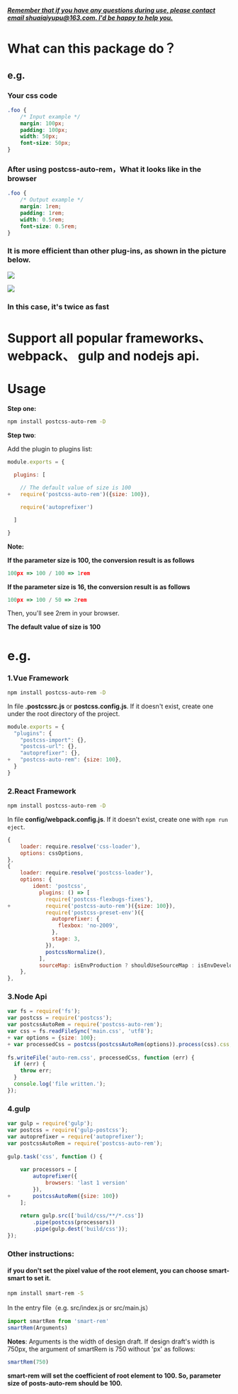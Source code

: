 ***<u>Remember that if you have any questions during use, please contact email shuaiqiyupu@163.com. I'd be happy to help you.</u>***  

# What can this package do？

## e.g.

### Your css code

```css
.foo {
    /* Input example */
    margin: 100px;
    padding: 100px;
    width: 50px;
    font-size: 50px;
}
```



### After using postcss-auto-rem，What it looks like in the browser

```css
.foo {
    /* Output example */
    margin: 1rem;
    padding: 1rem;
    width: 0.5rem;
    font-size: 0.5rem;
}
```



### It is more efficient than other plug-ins, as shown in the picture below.



![](https://p6-juejin.byteimg.com/tos-cn-i-k3u1fbpfcp/7c6f0e9b1bf24aecbad9f6bcc2fa25f1~tplv-k3u1fbpfcp-watermark.image)



![](https://p6-juejin.byteimg.com/tos-cn-i-k3u1fbpfcp/f8e2a73adf094834879842a1af7d5018~tplv-k3u1fbpfcp-watermark.image)

### In this case, it's twice as fast

# Support all popular frameworks、webpack、 gulp and nodejs api.

# Usage

**Step one:** 

```sh
npm install postcss-auto-rem -D
```



**Step two**:

Add the plugin to plugins list:

```js
module.exports = {

  plugins: [
    
    // The default value of size is 100
+   require('postcss-auto-rem')({size: 100}),

    require('autoprefixer')

  ]

}
```

**Note:**

**If the parameter size  is 100, the conversion result is as follows**

```js
100px => 100 / 100 => 1rem
```

**If the parameter size  is 16, the conversion result is as follows**

```js
100px => 100 / 50 => 2rem
```

Then, you'll see 2rem in your browser.

**The default value of size is 100**



# e.g.



### 1.Vue Framework



```sh
npm install postcss-auto-rem -D
```



In file  **.postcssrc.js** or **postcss.config.js**. If it doesn't exist, create one under the root directory of the project.

```js
module.exports = {
  "plugins": {
    "postcss-import": {},
    "postcss-url": {},
    "autoprefixer": {},
+   "postcss-auto-rem": {size: 100},
  }
}

```



### 2.React Framework



```sh
npm install postcss-auto-rem -D
```



In file  **config/webpack.config.js**. If it doesn't exist, create one with `npm run eject`.

```js
{
    loader: require.resolve('css-loader'),
    options: cssOptions,
},
{
    loader: require.resolve('postcss-loader'),
    options: {
        ident: 'postcss',
          plugins: () => [
            require('postcss-flexbugs-fixes'),
+           require('postcss-auto-rem')({size: 100}),
            require('postcss-preset-env')({
              autoprefixer: {
                flexbox: 'no-2009',
              },
              stage: 3,
            }),
            postcssNormalize(),
          ],
          sourceMap: isEnvProduction ? shouldUseSourceMap : isEnvDevelopment,
    },
},
```



### 3.Node Api

```js
var fs = require('fs');
var postcss = require('postcss');
var postcssAutoRem = require('postcss-auto-rem');
var css = fs.readFileSync('main.css', 'utf8');
+ var options = {size: 100};
+ var processedCss = postcss(postcssAutoRem(options)).process(css).css;
 
fs.writeFile('auto-rem.css', processedCss, function (err) {
  if (err) {
    throw err;
  }
  console.log('file written.');
});
```

### 4.gulp

```js
var gulp = require('gulp');
var postcss = require('gulp-postcss');
var autoprefixer = require('autoprefixer');
var postcssAutoRem = require('postcss-auto-rem');
 
gulp.task('css', function () {
 
    var processors = [
        autoprefixer({
            browsers: 'last 1 version'
        }),
+       postcssAutoRem({size: 100})
    ];
 
    return gulp.src(['build/css/**/*.css'])
        .pipe(postcss(processors))
        .pipe(gulp.dest('build/css'));
});
```



### Other instructions:

####  if you don't set the pixel value of the root element, you can choose smart-smart to set it.



```sh
npm install smart-rem -S
```



In the entry file（e.g. src/index.js or src/main.js）

```js
import smartRem from 'smart-rem'
smartRem(Arguments)
```



**Notes**:  Arguments is the width of design draft. If  design draft's width is 750px, the argument of smartRem is 750 without 'px' as follows:

```js
smartRem(750)
```



**smart-rem will set the coefficient of root element to 100. So, parameter size of posts-auto-rem  should be 100.**

